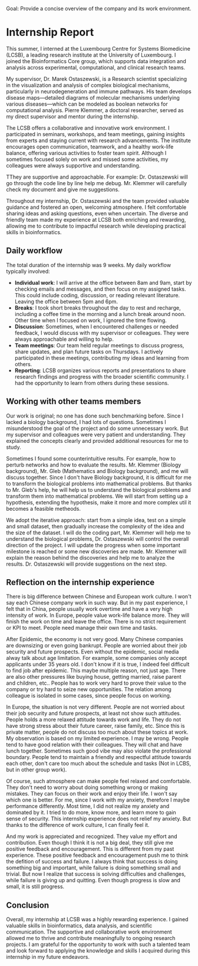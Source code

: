 Goal: Provide a concise overview of the company and its work environment.

# Internship Report

This summer, I interned at the Luxembourg Centre for Systems Biomedicine (LCSB), a leading research institute at the University of Luxembourg. I joined the Bioinformatics Core group, which supports data integration and analysis across experimental, computational, and clinical research teams.

My supervisor, Dr. Marek Ostaszewski, is a Research scientist specializing in the visualization and analysis of complex biological mechanisms, particularly in neurodegeneration and immune pathways. His team develops disease maps—detailed diagrams of molecular mechanisms underlying various diseases—which can be modeled as boolean networks for computational analysis. Pierre Klemmer, a doctoral researcher, served as my direct supervisor and mentor during the internship.

The LCSB offers a collaborative and innovative work environment. I participated in seminars, workshops, and team meetings, gaining insights from experts and staying current with research advancements. The institute encourages open communication, teamwork, and a healthy work-life balance, offering various activities to foster team spirit. Although I sometimes focused solely on work and missed some activities, my colleagues were always supportive and understanding.

TThey are supportive and approachable. For example: Dr. Ostaszewski will go through the code line by line help me debug. Mr. Klemmer will carefully check my document and give me suggestions.

Throughout my internship, Dr. Ostaszewski and the team provided valuable guidance and fostered an open, welcoming atmosphere. I felt comfortable sharing ideas and asking questions, even when uncertain. The diverse and friendly team made my experience at LCSB both enriching and rewarding, allowing me to contribute to impactful research while developing practical skills in bioinformatics.

## Daily workflow
The total duration of the internship was 9 weeks. My daily workflow typically involved:
- **Individual work**: I will arrive at the office between 8am and 9am, start by checking emails and messages, and then focus on my assigned tasks. This could include coding, discussion, or reading relevant literature.  Leaving the office between 5pm and 6pm.
- **Breaks**: I took short breaks throughout the day to rest and recharge, including a coffee time in the morning and a lunch break around noon. Other time when I focused on work, I ignored the time flowing.
- **Discussion**: Sometimes, when I encountered challenges or needed feedback, I would discuss with my supervisor or colleagues. They were always approachable and willing to help. 
- **Team meetings**: Our team held regular meetings to discuss progress, share updates, and plan future tasks on Thursdays. I actively participated in these meetings, contributing my ideas and learning from others.
- **Reporting**: LCSB organizes various reports and presentations to share research findings and progress with the broader scientific community. I had the opportunity to learn from others during these sessions.

## Working with other teams members

Our work is original; no one has done such benchmarking before. Since I lacked a biology background, I had lots of questions. Sometimes I misunderstood the goal of the project and do some unnecessary work. But my supervisor and colleagues were very patient and understanding. They explained the concepts clearly and provided additional resources for me to study. 

Sometimes I found some counterintuitive results. For example, how to perturb networks and how to evaluate the results. Mr. Klemmer (Biology background), Mr. Gleb (Mathematics and Biology background), and me will discuss together. Since I don't have Biology background, it is difficult for me to transform the biological problems into mathematical problems. But thanks to Mr. Gleb's help, he will help us to understand the biological problems and transform them into mathematical problems. We will start from setting up a hypothesis, extending the hypothesis, make it more and more complex util it becomes a feasible metheods. 

We adopt the iterative approach: start from a simple idea, test on a simple and small dataset, then gradually increase the complexity of the idea and the size of the dataset. I will do the coding part, Mr. Klemmer will help me to understand the biological problems, Dr. Ostaszewski will control the overall direction of the project. I will update the progress when some important milestone is reached or some new discoveries are made. Mr. Klemmer will explain the reason behind the discoveries and help me to analyze the results. Dr. Ostaszewski will provide suggestions on the next step.

## Reflection on the internship experience
There is big difference between Chinese and European work culture. I won't say each Chinese company work in such way. But in my past experience, I felt that in China, people usually work overtime and have a very high intensity of work. In Europe, people value work-life balance more. They will finish the work on time and leave the office. There is no strict requirement or KPI to meet. People need manage their own time and tasks.

After Epidemic, the economy is not very good. Many Chinese companies are downsizing or even going bankrupt. People are worried about their job security and future prospects. Even without the epidemic, social media alway talk about age limitation. For example, some companies only accept applicants under 35 years old. I don't know if it is true, I indeed feel difficult to find job after epidemic. This maybe multiple reason, not just age. There are also other pressures like buying house, getting married, raise parent and children, etc.. People has to work very hard to prove their value to the company or try hard to seize new opportunities. The relation among colleague is isolated in some cases, since people focus on working. 

In Europe, the situation is not very different. People are not worried about their job security and future prospects, at least not show such attitudes. People holds a more relaxed attitude towards work and life. They do not have strong stress about their future career, raise family, etc. Since this is private matter, people do not discuss too much about these topics at work. My observation is based on my limited experience. I may be wrong. People tend to have good relation with their colleagues. They will chat and have lunch together. Sometimes such good vibe may also violate the professional boundary. People tend to maintain a friendly and respectful attitude towards each other, don't care too much about the schedule and tasks (Not in LCBS, but in other group work).

Of course, such atmosphere can make people feel relaxed and comfortable. They don't need to worry about doing something wrong or making mistakes. They can focus on their work and enjoy their life. I won't say which one is better. For me, since I work with my anxiety, therefore I maybe performance differently. Most time, I did not realize my anxiety and dominated by it. I tried to do more, know more, and learn more to gain sense of security. This internship experience does not relief my anxiety. But thanks to the difference of work culture, I can finally feel it. 

And my work is appreciated and recognized. They value my effort and contribution. Even though I think it is not a big deal, they still give me positive feedback and encouragement. This is different from my past experience. These positive feedback and encouragement push me to think the defition of success and failure. I always think that success is doing something big and important, while failure is doing something small and trivial. But now I realize that success is solving difficulties and challenges, while failure is giving up and quitting. Even though progress is slow and small, it is still progress. 

## Conclusion
Overall, my internship at LCSB was a highly rewarding experience. I gained valuable skills in bioinformatics, data analysis, and scientific communication. The supportive and collaborative work environment allowed me to thrive and contribute meaningfully to ongoing research projects. I am grateful for the opportunity to work with such a talented team and look forward to applying the knowledge and skills I acquired during this internship in my future endeavors.